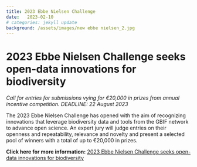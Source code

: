 ```yaml
---
title: 2023 Ebbe Nielsen Challenge
date:   2023-02-10
# categories: jekyll update
background: /assets/images/new ebbe nielsen_2.jpg
---
```


# 2023 Ebbe Nielsen Challenge seeks open-data innovations for biodiversity

*Call for entries for submissions vying for €20,000 in prizes from annual incentive competition.
 DEADLINE: 22 August 2023*

The 2023 Ebbe Nielsen Challenge has opened with the aim of recognizing innovations that leverage biodiversity data and tools 
from the GBIF network to advance open science. An expert jury will judge entries on their openness and repeatability, 
relevance and novelty and present a selected pool of winners with a total of up to €20,000 in prizes.


**Click here for more information:** 
[2023 Ebbe Nielsen Challenge seeks open-data innovations for biodiversity](https://www.gbif.org/news/21vzChUiLS19gDFpOzozBp/2023-ebbe-nielsen-challenge-seeks-open-data-innovations-for-biodiversity)

